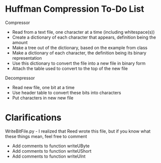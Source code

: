 # Huffman Compression To-Do List

Compressor
- Read from a text file, one character at a time (including whitespace(s))
- Create a dictionary of each character that appears, definition being the amount
- Make a tree out of the dictionary, based on the example from class
- Make a dictionary of each character, the definition being its binary representation
- Use this dictionary to convert the file into a new file in binary form
- Attach the table used to convert to the top of the new file

Decompressor
- Read new file, one bit at a time
- Use header table to convert these bits into characters
- Put characters in new new file

# Clarifications
WriteBitFile.py - I realized that Reed wrote this file, but if you know what these things mean, feel free to comment
- Add comments to function writeUByte
- Add comments to function writeUShort
- Add comments to function writeUInt
